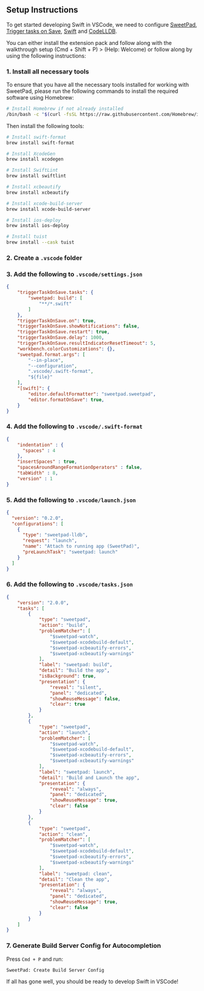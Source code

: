 ## Setup Instructions

To get started developing Swift in VSCode, we need to configure [SweetPad](https://marketplace.visualstudio.com/items?itemName=sweetpad.sweetpad), [Trigger tasks on Save](https://marketplace.visualstudio.com/items?itemName=Gruntfuggly.triggertaskonsave), [Swift](https://marketplace.visualstudio.com/items?itemName=sswg.swift-lang) and [CodeLLDB](https://marketplace.visualstudio.com/items?itemName=vadimcn.vscode-lldb). 

You can either install the extension pack and follow along with the walkthrough setup (Cmd + Shift + P) > (Help: Welcome) or follow along by using the following instructions:

### 1. Install all necessary tools
To ensure that you have all the necessary tools installed for working with SweetPad, please run the following commands to install the required software using Homebrew:

```bash
# Install Homebrew if not already installed
/bin/bash -c "$(curl -fsSL https://raw.githubusercontent.com/Homebrew/install/HEAD/install.sh)"
```

Then install the following tools:
```bash
# Install swift-format
brew install swift-format

# Install XcodeGen
brew install xcodegen

# Install SwiftLint
brew install swiftlint

# Install xcbeautify
brew install xcbeautify

# Install xcode-build-server
brew install xcode-build-server

# Install ios-deploy
brew install ios-deploy

# Install tuist
brew install --cask tuist
```

### 2. Create a `.vscode` folder

### 3. Add the following to `.vscode/settings.json`
```json
{
    "triggerTaskOnSave.tasks": {
        "sweetpad: build": [
            "**/*.swift"
        ]
    },
    "triggerTaskOnSave.on": true,
    "triggerTaskOnSave.showNotifications": false,
    "triggerTaskOnSave.restart": true,
    "triggerTaskOnSave.delay": 1000,
    "triggerTaskOnSave.resultIndicatorResetTimeout": 5,
    "workbench.colorCustomizations": {},
    "sweetpad.format.args": [
        "--in-place",
        "--configuration",
        ".vscode/.swift-format",
        "${file}"
    ],
    "[swift]": {
        "editor.defaultFormatter": "sweetpad.sweetpad",
        "editor.formatOnSave": true,
    }
}
```

### 4. Add the following to `.vscode/.swift-format`
```json
{
    "indentation" : {
      "spaces" : 4
    },
    "insertSpaces" : true,
    "spacesAroundRangeFormationOperators" : false,
    "tabWidth" : 8,
    "version" : 1
}
```

### 5. Add the following to `.vscode/launch.json`
```json
{
  "version": "0.2.0",
  "configurations": [
    {
      "type": "sweetpad-lldb",
      "request": "launch",
      "name": "Attach to running app (SweetPad)",
      "preLaunchTask": "sweetpad: launch"
    }
  ]
}
```

### 6. Add the following to `.vscode/tasks.json`
```json
{
    "version": "2.0.0",
    "tasks": [
        {
            "type": "sweetpad",
            "action": "build",
            "problemMatcher": [
                "$sweetpad-watch",
                "$sweetpad-xcodebuild-default",
                "$sweetpad-xcbeautify-errors",
                "$sweetpad-xcbeautify-warnings"
            ],
            "label": "sweetpad: build",
            "detail": "Build the app",
            "isBackground": true,
            "presentation": {
                "reveal": "silent",
                "panel": "dedicated",
                "showReuseMessage": false,
                "clear": true
            }
        },
        {
            "type": "sweetpad",
            "action": "launch",
            "problemMatcher": [
                "$sweetpad-watch",
                "$sweetpad-xcodebuild-default",
                "$sweetpad-xcbeautify-errors",
                "$sweetpad-xcbeautify-warnings"
            ],
            "label": "sweetpad: launch",
            "detail": "Build and Launch the app",
            "presentation": {
                "reveal": "always",
                "panel": "dedicated",
                "showReuseMessage": true,
                "clear": false
            }
        },
        {
            "type": "sweetpad",
            "action": "clean",
            "problemMatcher": [
                "$sweetpad-watch",
                "$sweetpad-xcodebuild-default",
                "$sweetpad-xcbeautify-errors",
                "$sweetpad-xcbeautify-warnings"
            ],
            "label": "sweetpad: clean",
            "detail": "Clean the app",
            "presentation": {
                "reveal": "always",
                "panel": "dedicated",
                "showReuseMessage": true,
                "clear": false
            }
        }
    ]
}
```

### 7. Generate Build Server Config for Autocompletion
Press `Cmd + P` and run:
```
SweetPad: Create Build Server Config
```

If all has gone well, you should be ready to develop Swift in VSCode!